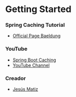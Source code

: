# Getting Started

### Spring Caching Tutorial
* [Official Page Baeldung](https://www.baeldung.com/spring-cache-tutorial)

### YouTube
* [Spring Boot Caching](https://youtube.com)
* [YouTube Channel](http://www.youtube.com/channel/UCGXKgco5dTvXBClcAPY1iNg)

### Creador
* [Jesús Matiz](https://www.jesusmatiz.com)